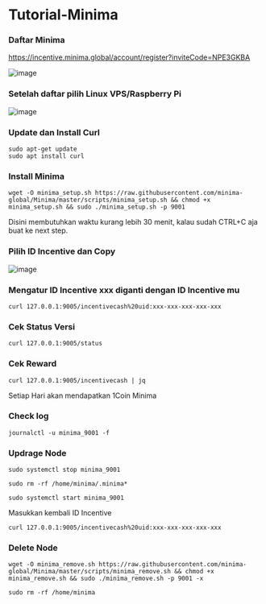 # Tutorial-Minima

### Daftar Minima
https://incentive.minima.global/account/register?inviteCode=NPE3GKBA

![image](https://user-images.githubusercontent.com/91402307/195984986-9b37768d-9b41-4930-9e40-02e3b150e1f4.png)

### Setelah daftar pilih Linux VPS/Raspberry Pi

![image](https://user-images.githubusercontent.com/91402307/195985029-70ef9743-3771-407e-bfa3-8b698b86206b.png)
 

### Update dan Install Curl
```
sudo apt-get update
sudo apt install curl 
```

### Install Minima
```
wget -O minima_setup.sh https://raw.githubusercontent.com/minima-global/Minima/master/scripts/minima_setup.sh && chmod +x minima_setup.sh && sudo ./minima_setup.sh -p 9001 
```
Disini membutuhkan waktu kurang lebih 30 menit, kalau sudah CTRL+C aja buat ke next step.

### Pilih ID Incentive dan Copy

![image](https://user-images.githubusercontent.com/91402307/195985231-cafe092f-962a-4993-bd59-1e7c014d669e.png)


### Mengatur ID Incentive xxx diganti dengan ID Incentive mu
```
curl 127.0.0.1:9005/incentivecash%20uid:xxx-xxx-xxx-xxx-xxx
```

### Cek Status Versi 
```
curl 127.0.0.1:9005/status
```

### Cek Reward
```
curl 127.0.0.1:9005/incentivecash | jq
```
Setiap Hari akan mendapatkan 1Coin Minima

### Check log
```
journalctl -u minima_9001 -f
```

### Updrage Node
```
sudo systemctl stop minima_9001
```
```
sudo rm -rf /home/minima/.minima*
```
```
sudo systemctl start minima_9001
```
Masukkan kembali ID Incentive 
```
curl 127.0.0.1:9005/incentivecash%20uid:xxx-xxx-xxx-xxx-xxx
```

### Delete Node
```
wget -O minima_remove.sh https://raw.githubusercontent.com/minima-global/Minima/master/scripts/minima_remove.sh && chmod +x minima_remove.sh && sudo ./minima_remove.sh -p 9001 -x
```
```
sudo rm -rf /home/minima
```
